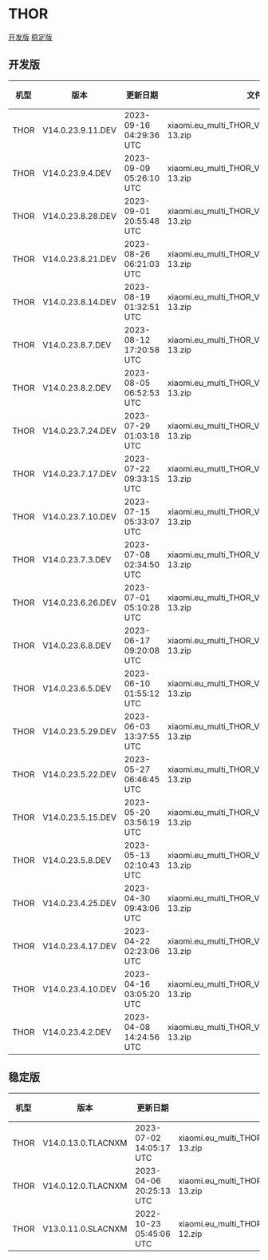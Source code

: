 # THOR
[开发版](#开发版)  [稳定版](#稳定版)
## 开发版
| 机型 | 版本 | 更新日期 | 文件名 | 大小 | 下载链接 |
| ---- | ---- | ---- | ---- | ---- | ---- |
| THOR | V14.0.23.9.11.DEV | 2023-09-16 04:29:36 UTC | xiaomi.eu_multi_THOR_V14.0.23.9.11.DEV_v14-13.zip | 5.4 GB | [SourceForge](https://sourceforge.net/projects/xiaomi-eu-multilang-miui-roms/files/xiaomi.eu/MIUI-WEEKLY-RELEASES/V14.0.23.9.11.DEV/xiaomi.eu_multi_THOR_V14.0.23.9.11.DEV_v14-13.zip/download) |
| THOR | V14.0.23.9.4.DEV | 2023-09-09 05:26:10 UTC | xiaomi.eu_multi_THOR_V14.0.23.9.4.DEV_v14-13.zip | 5.4 GB | [SourceForge](https://sourceforge.net/projects/xiaomi-eu-multilang-miui-roms/files/xiaomi.eu/MIUI-WEEKLY-RELEASES/V14.0.23.9.4.DEV/xiaomi.eu_multi_THOR_V14.0.23.9.4.DEV_v14-13.zip/download) |
| THOR | V14.0.23.8.28.DEV | 2023-09-01 20:55:48 UTC | xiaomi.eu_multi_THOR_V14.0.23.8.28.DEV_v14-13.zip | 5.4 GB | [SourceForge](https://sourceforge.net/projects/xiaomi-eu-multilang-miui-roms/files/xiaomi.eu/MIUI-WEEKLY-RELEASES/V14.0.23.8.28.DEV/xiaomi.eu_multi_THOR_V14.0.23.8.28.DEV_v14-13.zip/download) |
| THOR | V14.0.23.8.21.DEV | 2023-08-26 06:21:03 UTC | xiaomi.eu_multi_THOR_V14.0.23.8.21.DEV_v14-13.zip | 5.4 GB | [SourceForge](https://sourceforge.net/projects/xiaomi-eu-multilang-miui-roms/files/xiaomi.eu/MIUI-WEEKLY-RELEASES/V14.0.23.8.21.DEV/xiaomi.eu_multi_THOR_V14.0.23.8.21.DEV_v14-13.zip/download) |
| THOR | V14.0.23.8.14.DEV | 2023-08-19 01:32:51 UTC | xiaomi.eu_multi_THOR_V14.0.23.8.14.DEV_v14-13.zip | 5.4 GB | [SourceForge](https://sourceforge.net/projects/xiaomi-eu-multilang-miui-roms/files/xiaomi.eu/MIUI-WEEKLY-RELEASES/V14.0.23.8.14.DEV/xiaomi.eu_multi_THOR_V14.0.23.8.14.DEV_v14-13.zip/download) |
| THOR | V14.0.23.8.7.DEV | 2023-08-12 17:20:58 UTC | xiaomi.eu_multi_THOR_V14.0.23.8.7.DEV_v14-13.zip | 5.5 GB | [SourceForge](https://sourceforge.net/projects/xiaomi-eu-multilang-miui-roms/files/xiaomi.eu/MIUI-WEEKLY-RELEASES/V14.0.23.8.7.DEV/xiaomi.eu_multi_THOR_V14.0.23.8.7.DEV_v14-13.zip/download) |
| THOR | V14.0.23.8.2.DEV | 2023-08-05 06:52:53 UTC | xiaomi.eu_multi_THOR_V14.0.23.8.2.DEV_v14-13.zip | 5.5 GB | [SourceForge](https://sourceforge.net/projects/xiaomi-eu-multilang-miui-roms/files/xiaomi.eu/MIUI-WEEKLY-RELEASES/V14.0.23.8.2.DEV/xiaomi.eu_multi_THOR_V14.0.23.8.2.DEV_v14-13.zip/download) |
| THOR | V14.0.23.7.24.DEV | 2023-07-29 01:03:18 UTC | xiaomi.eu_multi_THOR_V14.0.23.7.24.DEV_v14-13.zip | 5.5 GB | [SourceForge](https://sourceforge.net/projects/xiaomi-eu-multilang-miui-roms/files/xiaomi.eu/MIUI-WEEKLY-RELEASES/V14.0.23.7.24.DEV/xiaomi.eu_multi_THOR_V14.0.23.7.24.DEV_v14-13.zip/download) |
| THOR | V14.0.23.7.17.DEV | 2023-07-22 09:33:15 UTC | xiaomi.eu_multi_THOR_V14.0.23.7.17.DEV_v14-13.zip | 5.5 GB | [SourceForge](https://sourceforge.net/projects/xiaomi-eu-multilang-miui-roms/files/xiaomi.eu/MIUI-WEEKLY-RELEASES/V14.0.23.7.17.DEV/xiaomi.eu_multi_THOR_V14.0.23.7.17.DEV_v14-13.zip/download) |
| THOR | V14.0.23.7.10.DEV | 2023-07-15 05:33:07 UTC | xiaomi.eu_multi_THOR_V14.0.23.7.10.DEV_v14-13.zip | 5.5 GB | [SourceForge](https://sourceforge.net/projects/xiaomi-eu-multilang-miui-roms/files/xiaomi.eu/MIUI-WEEKLY-RELEASES/V14.0.23.7.10.DEV/xiaomi.eu_multi_THOR_V14.0.23.7.10.DEV_v14-13.zip/download) |
| THOR | V14.0.23.7.3.DEV | 2023-07-08 02:34:50 UTC | xiaomi.eu_multi_THOR_V14.0.23.7.3.DEV_v14-13.zip | 5.5 GB | [SourceForge](https://sourceforge.net/projects/xiaomi-eu-multilang-miui-roms/files/xiaomi.eu/MIUI-WEEKLY-RELEASES/V14.0.23.7.3.DEV/xiaomi.eu_multi_THOR_V14.0.23.7.3.DEV_v14-13.zip/download) |
| THOR | V14.0.23.6.26.DEV | 2023-07-01 05:10:28 UTC | xiaomi.eu_multi_THOR_V14.0.23.6.26.DEV_v14-13.zip | 5.5 GB | [SourceForge](https://sourceforge.net/projects/xiaomi-eu-multilang-miui-roms/files/xiaomi.eu/MIUI-WEEKLY-RELEASES/V14.0.23.6.26.DEV/xiaomi.eu_multi_THOR_V14.0.23.6.26.DEV_v14-13.zip/download) |
| THOR | V14.0.23.6.8.DEV | 2023-06-17 09:20:08 UTC | xiaomi.eu_multi_THOR_V14.0.23.6.8.DEV_v14-13.zip | 5.5 GB | [SourceForge](https://sourceforge.net/projects/xiaomi-eu-multilang-miui-roms/files/xiaomi.eu/MIUI-WEEKLY-RELEASES/V14.0.23.6.8.DEV/xiaomi.eu_multi_THOR_V14.0.23.6.8.DEV_v14-13.zip/download) |
| THOR | V14.0.23.6.5.DEV | 2023-06-10 01:55:12 UTC | xiaomi.eu_multi_THOR_V14.0.23.6.5.DEV_v14-13.zip | 5.4 GB | [SourceForge](https://sourceforge.net/projects/xiaomi-eu-multilang-miui-roms/files/xiaomi.eu/MIUI-WEEKLY-RELEASES/V14.0.23.6.5.DEV/xiaomi.eu_multi_THOR_V14.0.23.6.5.DEV_v14-13.zip/download) |
| THOR | V14.0.23.5.29.DEV | 2023-06-03 13:37:55 UTC | xiaomi.eu_multi_THOR_V14.0.23.5.29.DEV_v14-13.zip | 5.4 GB | [SourceForge](https://sourceforge.net/projects/xiaomi-eu-multilang-miui-roms/files/xiaomi.eu/MIUI-WEEKLY-RELEASES/V14.0.23.5.29.DEV/xiaomi.eu_multi_THOR_V14.0.23.5.29.DEV_v14-13.zip/download) |
| THOR | V14.0.23.5.22.DEV | 2023-05-27 06:46:45 UTC | xiaomi.eu_multi_THOR_V14.0.23.5.22.DEV_v14-13.zip | 5.4 GB | [SourceForge](https://sourceforge.net/projects/xiaomi-eu-multilang-miui-roms/files/xiaomi.eu/MIUI-WEEKLY-RELEASES/V14.0.23.5.22.DEV/xiaomi.eu_multi_THOR_V14.0.23.5.22.DEV_v14-13.zip/download) |
| THOR | V14.0.23.5.15.DEV | 2023-05-20 03:56:19 UTC | xiaomi.eu_multi_THOR_V14.0.23.5.15.DEV_v14-13.zip | 5.4 GB | [SourceForge](https://sourceforge.net/projects/xiaomi-eu-multilang-miui-roms/files/xiaomi.eu/MIUI-WEEKLY-RELEASES/V14.0.23.5.15.DEV/xiaomi.eu_multi_THOR_V14.0.23.5.15.DEV_v14-13.zip/download) |
| THOR | V14.0.23.5.8.DEV | 2023-05-13 02:10:43 UTC | xiaomi.eu_multi_THOR_V14.0.23.5.8.DEV_v14-13.zip | 5.4 GB | [SourceForge](https://sourceforge.net/projects/xiaomi-eu-multilang-miui-roms/files/xiaomi.eu/MIUI-WEEKLY-RELEASES/V14.0.23.5.8.DEV/xiaomi.eu_multi_THOR_V14.0.23.5.8.DEV_v14-13.zip/download) |
| THOR | V14.0.23.4.25.DEV | 2023-04-30 09:43:06 UTC | xiaomi.eu_multi_THOR_V14.0.23.4.25.DEV_v14-13.zip | 5.4 GB | [SourceForge](https://sourceforge.net/projects/xiaomi-eu-multilang-miui-roms/files/xiaomi.eu/MIUI-WEEKLY-RELEASES/V14.0.23.4.25.DEV/xiaomi.eu_multi_THOR_V14.0.23.4.25.DEV_v14-13.zip/download) |
| THOR | V14.0.23.4.17.DEV | 2023-04-22 02:23:06 UTC | xiaomi.eu_multi_THOR_V14.0.23.4.17.DEV_v14-13.zip | 5.4 GB | [SourceForge](https://sourceforge.net/projects/xiaomi-eu-multilang-miui-roms/files/xiaomi.eu/MIUI-WEEKLY-RELEASES/V14.0.23.4.17.DEV/xiaomi.eu_multi_THOR_V14.0.23.4.17.DEV_v14-13.zip/download) |
| THOR | V14.0.23.4.10.DEV | 2023-04-16 03:05:20 UTC | xiaomi.eu_multi_THOR_V14.0.23.4.10.DEV_v14-13.zip | 5.4 GB | [SourceForge](https://sourceforge.net/projects/xiaomi-eu-multilang-miui-roms/files/xiaomi.eu/MIUI-WEEKLY-RELEASES/V14.0.23.4.10.DEV/xiaomi.eu_multi_THOR_V14.0.23.4.10.DEV_v14-13.zip/download) |
| THOR | V14.0.23.4.2.DEV | 2023-04-08 14:24:56 UTC | xiaomi.eu_multi_THOR_V14.0.23.4.2.DEV_v14-13.zip | 5.4 GB | [SourceForge](https://sourceforge.net/projects/xiaomi-eu-multilang-miui-roms/files/xiaomi.eu/MIUI-WEEKLY-RELEASES/V14.0.23.4.2.DEV/xiaomi.eu_multi_THOR_V14.0.23.4.2.DEV_v14-13.zip/download) |
## 稳定版
| 机型 | 版本 | 更新日期 | 文件名 | 大小 | 下载链接 |
| ---- | ---- | ---- | ---- | ---- | ---- |
| THOR | V14.0.13.0.TLACNXM | 2023-07-02 14:05:17 UTC | xiaomi.eu_multi_THOR_V14.0.13.0.TLACNXM_v14-13.zip | 5.4 GB | [SourceForge](https://sourceforge.net/projects/xiaomi-eu-multilang-miui-roms/files/xiaomi.eu/MIUI-STABLE-RELEASES/MIUIv14/xiaomi.eu_multi_THOR_V14.0.13.0.TLACNXM_v14-13.zip/download) |
| THOR | V14.0.12.0.TLACNXM | 2023-04-06 20:25:13 UTC | xiaomi.eu_multi_THOR_V14.0.12.0.TLACNXM_v14-13.zip | 5.4 GB | [SourceForge](https://sourceforge.net/projects/xiaomi-eu-multilang-miui-roms/files/xiaomi.eu/MIUI-STABLE-RELEASES/MIUIv14/xiaomi.eu_multi_THOR_V14.0.12.0.TLACNXM_v14-13.zip/download) |
| THOR | V13.0.11.0.SLACNXM | 2022-10-23 05:45:06 UTC | xiaomi.eu_multi_THOR_V13.0.11.0.SLACNXM_v13-12.zip | 4.8 GB | [SourceForge](https://sourceforge.net/projects/xiaomi-eu-multilang-miui-roms/files/xiaomi.eu/MIUI-STABLE-RELEASES/MIUIv13/xiaomi.eu_multi_THOR_V13.0.11.0.SLACNXM_v13-12.zip/download) |
